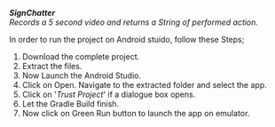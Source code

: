 ***SignChatter***  
*Records a 5 second video and returns a String of performed action.*  

In order to run the project on Android stuido, follow these Steps;  
1. Download the complete project.
2. Extract the files.   
3. Now Launch the Android Studio.  
4. Click on Open. Navigate to the extracted folder and select the app.  
5. Click on '*Trust Project*' if a dialogue box opens.  
6. Let the Gradle Build finish.  
7. Now click on Green Run button to launch the app on emulator.
